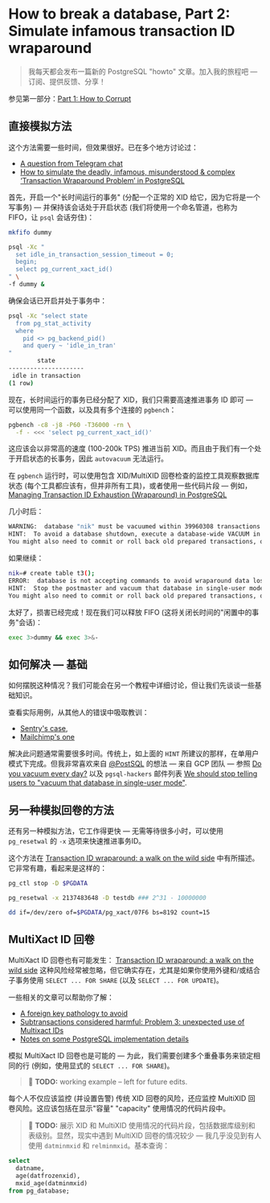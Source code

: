 # How to break a database, Part 2: Simulate infamous transaction ID wraparound

>我每天都会发布一篇新的 PostgreSQL "howto" 文章。加入我的旅程吧 — 订阅、提供反馈、分享！

参见第一部分：[Part 1: How to Corrupt](https://gitlab.com/postgres-ai/postgresql-consulting/postgres-howtos/-/blob/main/0039_how_to_break_a_database_part_1_how_to_corrupt.md)

## 直接模拟方法

这个方法需要一些时间，但效果很好。已在多个地方讨论过：

-  [A question from Telegram chat](https://twitter.com/samokhvalov/status/1415575072081809409)
- [How to simulate the deadly, infamous, misunderstood & complex ‘Transaction Wraparound Problem’ in PostgreSQL](https://fatdba.com/2021/07/20/how-to-simulate-the-deadly-transaction-wraparound-problem-in-postgresql/)

首先，开启一个"长时间运行的事务" (分配一个正常的 XID 给它，因为它将是一个写事务) — 并保持该会话处于开启状态 (我们将使用一个命名管道，也称为 FIFO，让 `psql` 会话夯住)：

```bash
mkfifo dummy

psql -Xc "
  set idle_in_transaction_session_timeout = 0;
  begin;
  select pg_current_xact_id()
" \
-f dummy &
```

确保会话已开启并处于事务中：

```bash
psql -Xc "select state
  from pg_stat_activity
  where
    pid <> pg_backend_pid()
    and query ~ 'idle_in_tran'
"
        state
---------------------
 idle in transaction
(1 row)
```

现在，长时间运行的事务已经分配了 XID，我们只需要高速推进事务 ID 即可 — 可以使用同一个函数，以及具有多个连接的 `pgbench`：

```bash
pgbench -c8 -j8 -P60 -T36000 -rn \
  -f - <<< 'select pg_current_xact_id()'
```

这应该会以非常高的速度 (100-200k TPS) 推进当前 XID。而且由于我们有一个处于开启状态的长事务，因此 `autovacuum` 无法运行。

在 `pgbench` 运行时，可以使用包含 XID/MultiXID 回卷检查的监控工具观察数据库状态 (每个工具都应该有，但并非所有工具)，或者使用一些代码片段 — 例如，[Managing Transaction ID Exhaustion (Wraparound) in PostgreSQL](https://crunchydata.com/blog/managing-transaction-id-wraparound-in-postgresql)

几小时后：

~~~bash
WARNING:  database "nik" must be vacuumed within 39960308 transactions
HINT:  To avoid a database shutdown, execute a database-wide VACUUM in that database.
You might also need to commit or roll back old prepared transactions, or drop stale replication slots.
~~~

如果继续：

```bash
nik=# create table t3();
ERROR:  database is not accepting commands to avoid wraparound data loss in database "nik"
HINT:  Stop the postmaster and vacuum that database in single-user mode.
You might also need to commit or roll back old prepared transactions, or drop stale replication slots.
```

太好了，损害已经完成！现在我们可以释放 FIFO (这将关闭长时间的"闲置中的事务"会话)：

```bash
exec 3>dummy && exec 3>&-
```

## 如何解决 — 基础

如何摆脱这种情况？我们可能会在另一个教程中详细讨论，但让我们先谈谈一些基础知识。

查看实际用例，从其他人的错误中吸取教训：

- [Sentry's case](https://blog.sentry.io/transaction-id-wraparound-in-postgres/),
- [Mailchimp's one](https://mailchimp.com/what-we-learned-from-the-recent-mandrill-outage/)

解决此问题通常需要很多时间。传统上，如上面的 `HINT` 所建议的那样，在单用户模式下完成。但我非常喜欢来自 [@PostSQL](https://twitter.com/PostSQL) 的想法 — 来自 GCP 团队 — 参照  [Do you vacuum every day?](https://youtube.com/watch?v=JcRi8Z7rkPg)  以及 `pgsql-hackers` 邮件列表 [We should stop telling users to "vacuum that database in single-user mode"](https://postgresql.org/message-id/flat/CAMT0RQTmRj_Egtmre6fbiMA9E2hM3BsLULiV8W00stwa3URvzA@mail.gmail.com).

## 另一种模拟回卷的方法

还有另一种模拟方法，它工作得更快 — 无需等待很多小时，可以使用 `pg_resetwal` 的 `-x` 选项来快速推进事务ID。

这个方法在 [Transaction ID wraparound: a walk on the wild side](https://cybertec-postgresql.com/en/transaction-id-wraparound-a-walk-on-the-wild-side/) 中有所描述。它非常有趣，看起来是这样的：

```bash
pg_ctl stop -D $PGDATA

pg_resetwal -x 2137483648 -D testdb ### 2^31 - 10000000

dd if=/dev/zero of=$PGDATA/pg_xact/07F6 bs=8192 count=15
```

## MultiXact ID 回卷

MultiXact ID 回卷也有可能发生： [Transaction ID wraparound: a walk on the wild side](https://cybertec-postgresql.com/en/transaction-id-wraparound-a-walk-on-the-wild-side/) 这种风险经常被忽略，但它确实存在，尤其是如果你使用外键和/或结合子事务使用 `SELECT ... FOR SHARE` (以及 `SELECT ... FOR UPDATE`)。

一些相关的文章可以帮助你了解：

- [A foreign key pathology to avoid](https://thebuild.com/blog/2023/01/18/a-foreign-key-pathology-to-avoid/)
- [Subtransactions considered harmful: Problem 3: unexpected use of Multixact IDs](https://postgres.ai/blog/20210831-postgresql-subtransactions-considered-harmful#problem-3-unexpected-use-of-multixact-ids)
- [Notes on some PostgreSQL implementation details](https://buttondown.email/nelhage/archive/notes-on-some-postgresql-implementation-details/)

模拟 MultiXact ID 回卷也是可能的 — 为此，我们需要创建多个重叠事务来锁定相同的行 (例如，使用显式的 `SELECT ... FOR SHARE`)。

>  🎯 **TODO:** working example – left for future edits.

每个人不仅应该监控 (并设置告警) 传统 XID 回卷的风险，还应监控 MultiXID 回卷风险。这应该包括在显示"容量" "capacity" 使用情况的代码片段中。

> 🎯 **TODO:** 展示 XID 和 MultiXID 使用情况的代码片段，包括数据库级别和表级别。显然，现实中遇到 MultiXID 回卷的情况较少 — 我几乎没见到有人使用 `datminmxid` 和 `relminmxid`。基本查询：

```sql
select
  datname,
  age(datfrozenxid),
  mxid_age(datminmxid)
from pg_database;
```